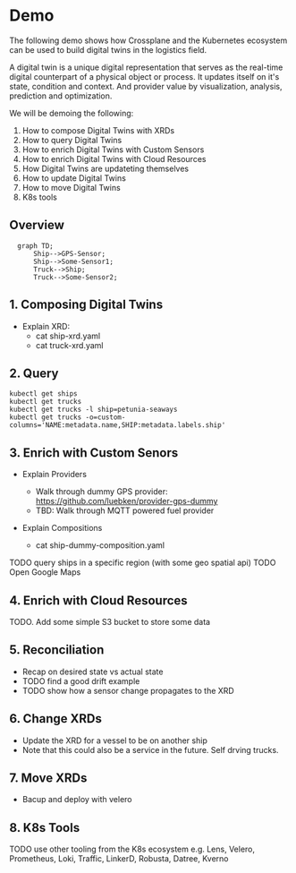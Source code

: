 # Demo

The following demo shows how Crossplane and the Kubernetes ecosystem can be used to build digital twins in the logistics field.

A digital twin is a unique digital representation that serves as the real-time digital counterpart of a physical object or process. It updates itself on it's state, condition and context. And provider value by visualization, analysis, prediction and optimization.

We will be demoing the following: 

1. How to compose Digital Twins with XRDs
2. How to query Digital Twins
3. How to enrich Digital Twins with Custom Sensors
4. How to enrich Digital Twins with Cloud Resources
5. How Digital Twins are updateting themselves
6. How to update Digital Twins
7. How to move Digital Twins
8. K8s tools

## Overview

```mermaid
  graph TD;
      Ship-->GPS-Sensor;
      Ship-->Some-Sensor1;
      Truck-->Ship;
      Truck-->Some-Sensor2;
```

## 1. Composing Digital Twins
* Explain XRD:
  * cat ship-xrd.yaml
  * cat truck-xrd.yaml

## 2. Query
```
kubectl get ships
kubectl get trucks
kubectl get trucks -l ship=petunia-seaways
kubectl get trucks -o=custom-columns='NAME:metadata.name,SHIP:metadata.labels.ship'
```

## 3. Enrich with Custom Senors
* Explain Providers
  * Walk through dummy GPS provider: https://github.com/luebken/provider-gps-dummy
  * TBD: Walk through MQTT powered fuel provider

* Explain Compositions
  * cat ship-dummy-composition.yaml

TODO query ships in a specific region (with some geo spatial api)
TODO Open Google Maps

## 4. Enrich with Cloud Resources
TODO. Add some simple S3 bucket to store some data

## 5. Reconciliation
* Recap on desired state vs actual state
* TODO find a good drift example
* TODO show how a sensor change propagates to the XRD 

## 6. Change XRDs
* Update the XRD for a vessel to be on another ship
* Note that this could also be a service in the future. Self drving trucks.

## 7. Move XRDs
* Bacup and deploy with velero

## 8. K8s Tools
TODO use other tooling from the K8s ecosystem e.g. Lens, Velero, Prometheus, Loki, Traffic, LinkerD, Robusta, Datree, Kverno

